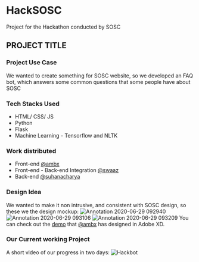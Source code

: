 # HackSOSC
Project for the Hackathon conducted by SOSC


## PROJECT TITLE

### Project Use Case

We wanted to create something for SOSC website, so we developed an FAQ bot, which answers some common questions that some people have about SOSC

### Tech Stacks Used

- HTML/ CSS/ JS
- Python
- Flask
- Machine Learning - Tensorflow and NLTK

### Work distributed

- Front-end [@ambx](https://github.com/ambx)
- Front-end - Back-end Integration [@swaaz](https://github.com/swaaz)
- Back-end [@suhanacharya](https://github.com/suhanacharya)

### Design Idea

We wanted to make it non intrusive, and consistent with SOSC design, so these we the design mockup:
![Annotation 2020-06-29 092940](https://user-images.githubusercontent.com/44167922/85971572-1f315000-b9eb-11ea-9432-c00970efc79d.png)
![Annotation 2020-06-29 093106](https://user-images.githubusercontent.com/44167922/85971617-48ea7700-b9eb-11ea-9337-30f35d7a51a7.png)
![Annotation 2020-06-29 093209](https://user-images.githubusercontent.com/44167922/85971684-73d4cb00-b9eb-11ea-9156-bf74f78ca929.png)
You can check out the [demo](https://xd.adobe.com/view/44474a82-4975-4af3-a5d2-b5be10ec66c6-1114/screen/b7dd93b8-5c4c-4d7d-a829-97a89a4024fd/Web-1920-4) that [@ambx](https://github.com/suhanacharya) has designed in Adobe XD.

### Our Current working Project

A short video of our progress in two days:
![Hackbot](https://user-images.githubusercontent.com/44167922/85984835-64fc1180-ba07-11ea-9e1b-f2afd53c6e5b.gif)